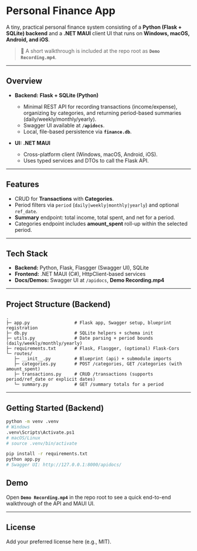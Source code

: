 # Personal Finance App

A tiny, practical personal finance system consisting of a **Python (Flask + SQLite) backend** and a **.NET MAUI** client UI that runs on **Windows, macOS, Android, and iOS**.

> 🎥 A short walkthrough is included at the repo root as **`Demo Recording.mp4`**.

---

## Overview

- **Backend:** **Flask + SQLite (Python)**
  - Minimal REST API for recording transactions (income/expense), organizing by categories, and returning period-based summaries (daily/weekly/monthly/yearly).
  - Swagger UI available at **`/apidocs`**.
  - Local, file-based persistence via **`finance.db`**.

- **UI:** **.NET MAUI**
  - Cross-platform client (Windows, macOS, Android, iOS).
  - Uses typed services and DTOs to call the Flask API.

---

## Features

- CRUD for **Transactions** with **Categories**.
- Period filters via `period` (`daily|weekly|monthly|yearly`) and optional `ref_date`.
- **Summary** endpoint: total income, total spent, and net for a period.
- Categories endpoint includes **amount_spent** roll-up within the selected period.

---

## Tech Stack

- **Backend:** Python, Flask, Flasgger (Swagger UI), SQLite
- **Frontend:** .NET MAUI (C#), HttpClient-based services
- **Docs/Demos:** Swagger UI at `/apidocs`, **Demo Recording.mp4**

---

## Project Structure (Backend)

```
.
├─ app.py                 # Flask app, Swagger setup, blueprint registration
├─ db.py                  # SQLite helpers + schema init
├─ utils.py               # Date parsing + period bounds (daily/weekly/monthly/yearly)
├─ requirements.txt       # Flask, Flasgger, (optional) Flask-Cors
└─ routes/
   ├─ __init__.py         # Blueprint (api) + submodule imports
   ├─ categories.py       # POST /categories, GET /categories (with amount_spent)
   ├─ transactions.py     # CRUD /transactions (supports period/ref_date or explicit dates)
   └─ summary.py          # GET /summary totals for a period
```

---

## Getting Started (Backend)

```bash
python -m venv .venv
# Windows
.venv\Scripts\Activate.ps1
# macOS/Linux
# source .venv/bin/activate

pip install -r requirements.txt
python app.py
# Swagger UI: http://127.0.0.1:8000/apidocs/
```


## Demo

Open **`Demo Recording.mp4`** in the repo root to see a quick end-to-end walkthrough of the API and MAUI UI.

---

## License

Add your preferred license here (e.g., MIT).

